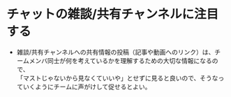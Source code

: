 # チャットの雑談/共有チャンネルに注目する

- 雑談/共有チャンネルへの共有情報の投稿（記事や動画へのリンク）は、チームメンバ同士が何を考えているかを理解するための大切な情報になるので、  
  「マストじゃないから見なくていいや」とせずに見ると良いので、そうなっていくようにチームに声がけして促せるとよい。